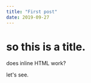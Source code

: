```yaml
---
title: "First post"
date: 2019-09-27
---
```

# so this is a title.

does inline HTML work?




<script src="../../../p5.min.js"></script>
<div id="sketch-holder">
  <script>
    function setup() {
      var canvas = createCanvas(400, 400);
      canvas.parent('sketch-holder');
      canvas.center();
    }

    var t = 0;
    function draw() {
      background(220);
      for (let i = 0; i < 50; i++){
        circle(i*8, 200 + sin(t*(i+50)) * 100, 20);
      }
      t += 0.001;
    }
  </script>
</div>

let's see.
